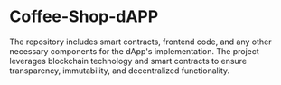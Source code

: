 # Coffee-Shop-dAPP
The repository includes smart contracts, frontend code, and any other necessary components for the dApp's implementation. The project leverages blockchain technology and smart contracts to ensure transparency, immutability, and decentralized functionality.
